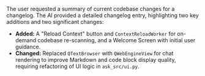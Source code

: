 The user requested a summary of current codebase changes for a changelog. The AI provided a detailed changelog entry, highlighting two key additions and two significant changes:

*   **Added:** A "Reload Context" button and `ContextReloadWorker` for on-demand codebase re-scanning, and a Welcome Screen with initial user guidance.
*   **Changed:** Replaced `QTextBrowser` with `QWebEngineView` for chat rendering to improve Markdown and code block display quality, requiring refactoring of UI logic in `ask_src/ui.py`.